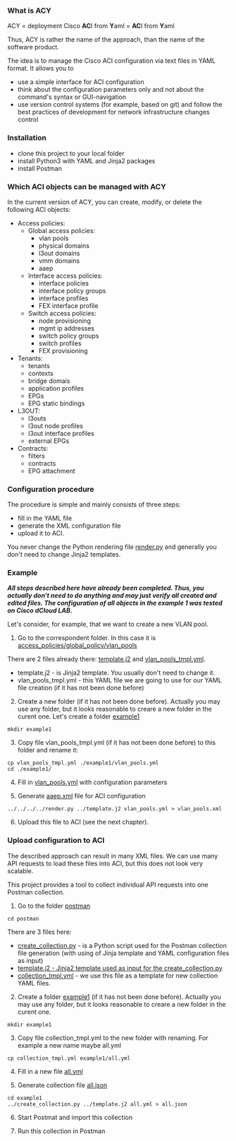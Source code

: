 <h3>What is ACY</h3>

ACY = deployment Cisco <b>AC</b>I from <b>Y</b>aml = <b>AC</b>I from <b>Y</b>aml

Thus, ACY is rather the name of the approach, than the name of the software product.

The idea is to manage the Cisco ACI configuration via text files in YAML format. It allows you to
- use a simple interface for ACI configuration
- think about the configuration parameters only and not about the command's syntax or GUI-navigation
- use version control systems (for example, based on git) and follow the best practices of development for network infrastructure changes control

<h3>Installation</h3>

- clone this project to your local folder
- install Python3 with YAML and Jinja2 packages
- install Postman

<h3>Which ACI objects can be managed with ACY</h3>

In the current version of ACY, you can create, modify, or delete the following ACI objects:

- Access policies:
  - Global access policies:
    - vlan pools
    - physical domains
    - l3out domains
    - vmm domains
    - aaep
  - Interface access policies:
    - interface policies
    - interface policy groups
    - interface profiles
    - FEX interface profile 
  - Switch access policies:
    - node provisioning
    - mgmt ip addresses
    - switch policy groups
    - switch profiles
    - FEX provisioning
- Tenants:
  - tenants
  - contexts 
  - bridge domais
  - application profiles
  - EPGs
  - EPG static bindings
- L3OUT:
  - l3outs
  - l3out node profiles
  - l3out interface profiles
  - external EPGs
- Contracts:
  - filters
  - contracts
  - EPG attachment
  
<h3>Configuration procedure</h3>

The procedure is simple and mainly consists of three steps:

- fill in the YAML file
- generate the XML configuration file 
- upload it to ACI.  

You never change the Python rendering file <a href="https://github.com/nihole/ACY/blob/master/render.py">render.py</a> and generally you don't need to change Jinja2 templates.

<h3>Example</h3>

<b><em>All steps described here have already been completed. Thus, you actually don't need to do anything and may just verify all created and edited files. The configuration of all objects in the example 1 was tested on Cisco dCloud LAB.</em></b>

Let's consider, for example, that we want to create a new VLAN pool.

1. Go to the correspondent folder. In this case it is <a href="https://github.com/nihole/ACY/tree/master/access_policies/global_policy/aaep">access_policies/global_policy/vlan_pools</a>

There are 2 files already there: <a href="https://github.com/nihole/ACY/blob/master/access_policies/global_policy/aaep/template.j2">template.j2</a> and <a href="https://github.com/nihole/ACY/blob/master/access_policies/global_policy/aaep/aaep_tmpl.yml">vlan_pools_tmpl.yml</a>.
- template.j2 - is Jinja2 template. You usually don't need to change it.
- vlan_pools_tmpl.yml - this YAML file we are going to use for our YAML file creation (if it has not been done before)

2. Create a new folder (if it has not been done before). Actually you may use any folder, but it looks reasonable to creare a new folder in the curent one. Let's create a folder <a href="https://github.com/nihole/ACY/tree/master/access_policies/global_policy/aaep/example1">example1</a> 

```
mkdir example1
```

3. Copy file vlan_pools_tmpl.yml (if it has not been done before) to this folder and rename it:

```
cp vlan_pools_tmpl.yml ./example1/vlan_pools.yml
cd ./example1/
```

4. Fill in <a href="https://github.com/nihole/ACY/blob/master/access_policies/global_policy/aaep/example1/aaep.yml">vlan_pools.yml</a> with configuration parameters

5. Generate <a href="https://github.com/nihole/ACY/blob/master/access_policies/global_policy/aaep/example1/aaep.xml">aaep.xml</a> file for ACI configuration 

```
../../../../render.py ../template.j2 vlan_pools.yml > vlan_pools.xml
```

6. Upload this file to ACI (see the next chapter).

<h3>Upload configuration to ACI</h3>

The described approach can result in many XML files. We can use many API requests to load these files into ACI, but this does not look very scalable.

This project provides a tool to collect individual API requests into one Postman collection.

1. Go to the folder <a href="https://github.com/nihole/ACY/tree/master/postman">postman</a>
```
cd postman
```
There are 3 files here: 
- <a href="https://github.com/nihole/ACY/blob/master/postman/check_collection.py">create_collection.py</a> - is a Python script used for the Postman collection file generation (with using of Jinja template and YAML configuration files as input)
- <a href="https://github.com/nihole/ACY/blob/master/postman/template.j2">template.j2</b> - Jinja2 template used as input for the create_collection.py
- <a href="https://github.com/nihole/ACY/blob/master/postman/collection_tmpl.yml">collection_tmpl.yml</a> - we use this file as a template for new collection YAML files.

2. Create a folder <a href="https://github.com/nihole/ACY/tree/master/postman">example1</a> (if it has not been done before). Actually you may use any folder, but it looks reasonable to creare a new folder in the curent one.

```
mkdir example1
```
3. Copy file collection_tmpl.yml to the new folder with renaming. For example a new name maybe all.yml

```
cp collection_tmpl.yml example1/all.yml
```

4. Fill in a new file <a href="https://github.com/nihole/ACY/blob/master/postman/example1/all.yml">all.yml</a>

5. Generate collection file <a href="https://github.com/nihole/ACY/blob/master/postman/example1/all.json">all.json</a>

```
cd example1
../create_collection.py ../template.j2 all.yml > all.json
```
6. Start Postmat and import this collection

7. Run this collection in Postman


